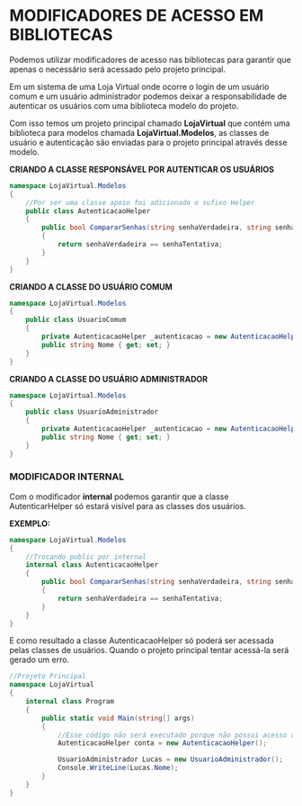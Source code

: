# MODIFICADORES DE ACESSO EM BIBLIOTECAS

Podemos utilizar modificadores de acesso nas bibliotecas para garantir que apenas o necessário será acessado pelo projeto principal.

Em um sistema de uma Loja Virtual onde ocorre o login de um usuário comum e um usuário administrador podemos deixar a responsabilidade de autenticar os usuários com uma biblioteca modelo do projeto.

Com isso temos um projeto principal chamado **LojaVirtual** que contém uma biblioteca para modelos chamada **LojaVirtual.Modelos**, as classes de usuário e autenticação são enviadas para o projeto principal através desse modelo.

**CRIANDO A CLASSE RESPONSÁVEL POR AUTENTICAR OS USUÁRIOS**

```csharp
namespace LojaVirtual.Modelos
{
    //Por ser uma classe apoio foi adicionado o sufixo Helper
    public class AutenticacaoHelper
    {
        public bool CompararSenhas(string senhaVerdadeira, string senhaTentativa)
        {
            return senhaVerdadeira == senhaTentativa;
        }
    }
}
```

**CRIANDO A CLASSE DO USUÁRIO COMUM**

```csharp
namespace LojaVirtual.Modelos
{
    public class UsuarioComum
    {
        private AutenticacaoHelper _autenticacao = new AutenticacaoHelper();
        public string Nome { get; set; }
    }
}
```

**CRIANDO A CLASSE DO USUÁRIO ADMINISTRADOR**

```csharp
namespace LojaVirtual.Modelos
{
    public class UsuarioAdministrador
    {
        private AutenticacaoHelper _autenticacao = new AutenticacaoHelper();
        public string Nome { get; set; }
    }
}
```

### MODIFICADOR INTERNAL

Com o modificador **internal** podemos garantir que a classe AutenticarHelper só estará visível para as classes dos usuários.

**EXEMPLO:**

```csharp
namespace LojaVirtual.Modelos
{
    //Trocando public por internal
    internal class AutenticacaoHelper
    {
        public bool CompararSenhas(string senhaVerdadeira, string senhaTentativa)
        {
            return senhaVerdadeira == senhaTentativa;
        }
    }
}
```

E como resultado a classe AutenticacaoHelper só poderá ser acessada pelas classes de usuários. Quando o projeto principal tentar acessá-la será gerado um erro.

```csharp
//Projeto Principal
namespace LojaVirtual
{
    internal class Program
    {
        public static void Main(string[] args)
        {
            //Esse código não será executado porque não possui acesso a classe AutenticacaoHelper
            AutenticacaoHelper conta = new AutenticacaoHelper();

            UsuarioAdministrador Lucas = new UsuarioAdministrador();
            Console.WriteLine(Lucas.Nome);
        }
    }
}
```